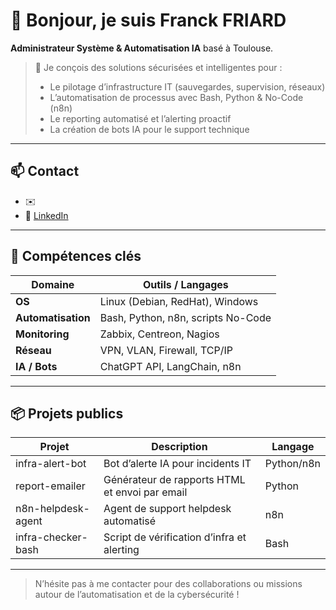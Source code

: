 <!-- Bannière en haut -->


# 👋 Bonjour, je suis Franck FRIARD

**Administrateur Système & Automatisation IA** basé à Toulouse.

> 🚀 Je conçois des solutions sécurisées et intelligentes pour :
> - Le pilotage d’infrastructure IT (sauvegardes, supervision, réseaux)  
> - L’automatisation de processus avec Bash, Python & No-Code (n8n)  
> - Le reporting automatisé et l’alerting proactif  
> - La création de bots IA pour le support technique  

---

## 📫 Contact

- ✉️ 
- 🔗 [LinkedIn](https://www.linkedin.com/in/franck-friard-527816218/)  

---

## 🧰 Compétences clés

| Domaine            | Outils / Langages                   |
| ------------------ | ----------------------------------- |
| **OS**             | Linux (Debian, RedHat), Windows     |
| **Automatisation** | Bash, Python, n8n, scripts No-Code  |
| **Monitoring**     | Zabbix, Centreon, Nagios            |
| **Réseau**         | VPN, VLAN, Firewall, TCP/IP         |
| **IA / Bots**      | ChatGPT API, LangChain, n8n         |

---

## 📦 Projets publics

| Projet                 | Description                                             | Langage    |
| ---------------------- | ------------------------------------------------------- | ---------- |
| infra-alert-bot        | Bot d’alerte IA pour incidents IT                      | Python/n8n |
| report-emailer         | Générateur de rapports HTML et envoi par email          | Python     |
| n8n-helpdesk-agent     | Agent de support helpdesk automatisé                    | n8n        |
| infra-checker-bash     | Script de vérification d’infra et alerting              | Bash       |

---

> N’hésite pas à me contacter pour des collaborations ou missions autour de l’automatisation et de la cybersécurité !
